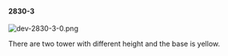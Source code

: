 #### 2830-3
![dev-2830-3-0.png](https://github.com/lil-lab/nlvr/raw/master/nlvr/dev/images/4/dev-2830-3-0.png "dev-2830-3-0.png")

There are two tower with different height and the base is yellow.